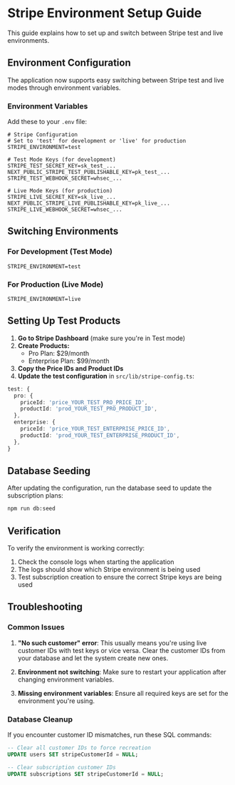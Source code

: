 # Stripe Environment Setup Guide

This guide explains how to set up and switch between Stripe test and live environments.

## Environment Configuration

The application now supports easy switching between Stripe test and live modes through environment variables.

### Environment Variables

Add these to your `.env` file:

```env
# Stripe Configuration
# Set to 'test' for development or 'live' for production
STRIPE_ENVIRONMENT=test

# Test Mode Keys (for development)
STRIPE_TEST_SECRET_KEY=sk_test_...
NEXT_PUBLIC_STRIPE_TEST_PUBLISHABLE_KEY=pk_test_...
STRIPE_TEST_WEBHOOK_SECRET=whsec_...

# Live Mode Keys (for production)
STRIPE_LIVE_SECRET_KEY=sk_live_...
NEXT_PUBLIC_STRIPE_LIVE_PUBLISHABLE_KEY=pk_live_...
STRIPE_LIVE_WEBHOOK_SECRET=whsec_...
```

## Switching Environments

### For Development (Test Mode)
```env
STRIPE_ENVIRONMENT=test
```

### For Production (Live Mode)
```env
STRIPE_ENVIRONMENT=live
```

## Setting Up Test Products

1. **Go to Stripe Dashboard** (make sure you're in Test mode)
2. **Create Products:**
   - Pro Plan: $29/month
   - Enterprise Plan: $99/month
3. **Copy the Price IDs and Product IDs**
4. **Update the test configuration** in `src/lib/stripe-config.ts`:

```typescript
test: {
  pro: {
    priceId: 'price_YOUR_TEST_PRO_PRICE_ID',
    productId: 'prod_YOUR_TEST_PRO_PRODUCT_ID',
  },
  enterprise: {
    priceId: 'price_YOUR_TEST_ENTERPRISE_PRICE_ID',
    productId: 'prod_YOUR_TEST_ENTERPRISE_PRODUCT_ID',
  },
}
```

## Database Seeding

After updating the configuration, run the database seed to update the subscription plans:

```bash
npm run db:seed
```

## Verification

To verify the environment is working correctly:

1. Check the console logs when starting the application
2. The logs should show which Stripe environment is being used
3. Test subscription creation to ensure the correct Stripe keys are being used

## Troubleshooting

### Common Issues

1. **"No such customer" error**: This usually means you're using live customer IDs with test keys or vice versa. Clear the customer IDs from your database and let the system create new ones.

2. **Environment not switching**: Make sure to restart your application after changing environment variables.

3. **Missing environment variables**: Ensure all required keys are set for the environment you're using.

### Database Cleanup

If you encounter customer ID mismatches, run these SQL commands:

```sql
-- Clear all customer IDs to force recreation
UPDATE users SET stripeCustomerId = NULL;

-- Clear subscription customer IDs
UPDATE subscriptions SET stripeCustomerId = NULL;
```
